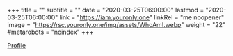 +++
title = ""
subtitle = ""
date = "2020-03-25T06:00:00"
lastmod = "2020-03-25T06:00:00"
link = "https://iam.youronly.one"
linkRel = "me noopener"
image = "https://rsc.youronly.one/img/assets/WhoAmI.webp"
weight = "22"
#metarobots = "noindex"
+++

[Profile](https://iam.youronly.one "Profile")
